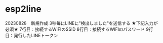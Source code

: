 # esp2line

20230828　新規作成
 3秒毎にLINEに"検出しました"を送信する
 ★下記入力が必須★
 7行目：接続するWIFIのSSID
 8行目：接続するWIFIのパスワード
 9行目：発行したLINEトークン
